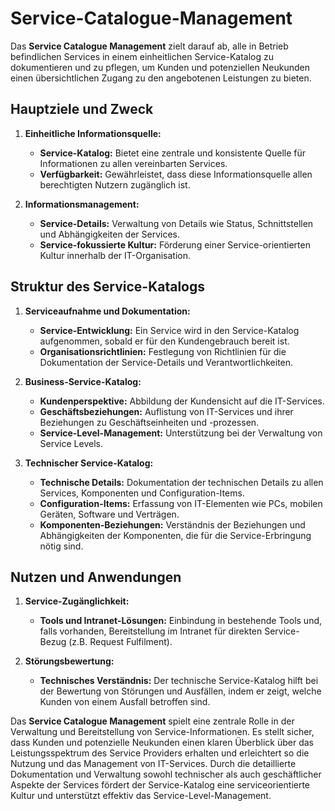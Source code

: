 # Service-Catalogue-Management

Das **Service Catalogue Management** zielt darauf ab, alle in Betrieb befindlichen Services in einem einheitlichen Service-Katalog zu dokumentieren und zu pflegen, um Kunden und potenziellen Neukunden einen übersichtlichen Zugang zu den angebotenen Leistungen zu bieten.

## Hauptziele und Zweck

1. **Einheitliche Informationsquelle:**
    - **Service-Katalog:** Bietet eine zentrale und konsistente Quelle für Informationen zu allen vereinbarten Services.
    - **Verfügbarkeit:** Gewährleistet, dass diese Informationsquelle allen berechtigten Nutzern zugänglich ist.

2. **Informationsmanagement:**
    - **Service-Details:** Verwaltung von Details wie Status, Schnittstellen und Abhängigkeiten der Services.
    - **Service-fokussierte Kultur:** Förderung einer Service-orientierten Kultur innerhalb der IT-Organisation.

## Struktur des Service-Katalogs

1. **Serviceaufnahme und Dokumentation:**
    - **Service-Entwicklung:** Ein Service wird in den Service-Katalog aufgenommen, sobald er für den Kundengebrauch bereit ist.
    - **Organisationsrichtlinien:** Festlegung von Richtlinien für die Dokumentation der Service-Details und Verantwortlichkeiten.

2. **Business-Service-Katalog:**
    - **Kundenperspektive:** Abbildung der Kundensicht auf die IT-Services.
    - **Geschäftsbeziehungen:** Auflistung von IT-Services und ihrer Beziehungen zu Geschäftseinheiten und -prozessen.
    - **Service-Level-Management:** Unterstützung bei der Verwaltung von Service Levels.

3. **Technischer Service-Katalog:**
    - **Technische Details:** Dokumentation der technischen Details zu allen Services, Komponenten und Configuration-Items.
    - **Configuration-Items:** Erfassung von IT-Elementen wie PCs, mobilen Geräten, Software und Verträgen.
    - **Komponenten-Beziehungen:** Verständnis der Beziehungen und Abhängigkeiten der Komponenten, die für die Service-Erbringung nötig sind.

## Nutzen und Anwendungen

1. **Service-Zugänglichkeit:**
    - **Tools und Intranet-Lösungen:** Einbindung in bestehende Tools und, falls vorhanden, Bereitstellung im Intranet für direkten Service-Bezug (z.B. Request Fulfilment).

2. **Störungsbewertung:**
    - **Technisches Verständnis:** Der technische Service-Katalog hilft bei der Bewertung von Störungen und Ausfällen, indem er zeigt, welche Kunden von einem Ausfall betroffen sind.

Das **Service Catalogue Management** spielt eine zentrale Rolle in der Verwaltung und Bereitstellung von Service-Informationen. Es stellt sicher, dass Kunden und potenzielle Neukunden einen klaren Überblick über das Leistungsspektrum des Service Providers erhalten und erleichtert so die Nutzung und das Management von IT-Services. Durch die detaillierte Dokumentation und Verwaltung sowohl technischer als auch geschäftlicher Aspekte der Services fördert der Service-Katalog eine serviceorientierte Kultur und unterstützt effektiv das Service-Level-Management.